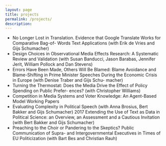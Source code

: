 ```yaml
---
layout: page
title: projects
permalink: /projects/
description:
---
```




- No Longer Lost in Translation. Evidence that Google Translate Works for Comparative Bag-of- Words Text Applications (with Erik de Vries and Gijs Schumacher) 
- Design Choices in Observational Media Effects Research: A Systematic Review and Validation (with Susan Banducci, Jason Barabas, Jennifer Jerit, William Pollock and Dan Stevens)
- Errors Have Been Made, Others Will Be Blamed: Blame Avoidance and Blame-Shifting in Prime Minister Speeches During the Economic Crisis in Europe (with Denise Traber and Gijs Schu- macher)
- Turning the Thermostat: Does the Media Drive the Effect of Policy Spending on Public Prefer- ences? (with Christopher Williams)
- Competition in Media Systems and Voter Knowledge: An Agent-Based Model Working Papers
- Evaluating Complexity in Political Speech (with Anna Brosius, Bert Bakker and Gijs Schumacher) 2017 Extending the Use of Text as Data in Political Science: an Overview, an Assessment and a
Cautious Invitation (with Bert Bakker and Gijs Schumacher)
- Preaching to the Choir or Pandering to the Skeptics? Public Communication of Supra- and Intergovernmental Executives in Times of EU Politicization (with Bart Bes and Christian Rauh) 